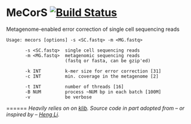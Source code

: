 MeCorS [![Build Status](https://magnum.travis-ci.com/abremges/corsage.svg?token=Ebg4XZAcowyajM89NgpH&branch=master)](https://magnum.travis-ci.com/abremges/corsage)
======

Metagenome-enabled error correction of single cell sequencing reads

    Usage: mecors [options] -s <SC.fastq> -m <MG.fastq>

           -s <SC.fastq>  single cell sequencing reads
           -m <MG.fastq>  metagenomic sequencing reads
                          (fastq or fasta, can be gzip'ed)

           -k INT         k-mer size for error correction [31]
           -c INT         min. coverage in the metagenome [2]

           -t INT         number of threads [16]
           -B NUM         process ~NUM bp in each batch [100M]
           -v             be verbose

======
*Heavily relies on on [klib](https://github.com/attractivechaos/klib).
Source code in part adopted from – or inspired by – [Heng Li](https://github.com/lh3).*
